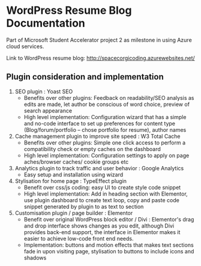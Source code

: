 # WordPress Resume Blog Documentation
Part of Microsoft Student Accelerator project 2 as milestone in using Azure cloud services.

Link to WordPress resume blog: http://spacecorgicoding.azurewebsites.net/

## Plugin consideration and implementation

1.	SEO plugin : Yoast SEO
    - Benefits over other plugins: Feedback on readability/SEO analysis as edits are made, let author be conscious of word choice, preview of search appearance
    - High level implementation: Configuration wizard that has a simple and no-code interface to set up preferences for content type (Blog/forum/portfolio – chose portfolio for resume), author names
2.	Cache management plugin to improve site speed : W3 Total Cache
    - Benefits over other plugins: Simple one click access to perform a compatibility check or empty caches on the dashboard
    - High level implementation: Configuration settings to apply on page aches/browser caches/ cookie groups etc
3.	Analytics plugin to track traffic and user behavior : Google Analytics
    - Easy setup and installation using wizard
4.  Stylisation for home page : TypeEffect plugin
    - Benefit over css/js coding: easy UI to create style code snippet
    - High level implementation: Add in heading section with Elementor, use plugin dashboard to create text loop, copy and paste code snippet generated by plugin to as text to section
5. Customisation plugin / page builder :  Elementor
    - Benefit over original WordPress block editor / Divi : Elementor's drag and drop interface shows changes as you edit, although Divi provides back-end support, the interface in Elementor makes it easier to achieve low-code front end needs.
    - Implementation: buttons and motion effects that makes text sections fade in upon visiting page, stylisation to buttons to include icons and shadows
